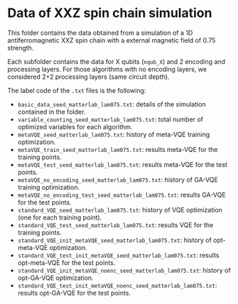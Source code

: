 # Data of XXZ spin chain simulation

This folder contains the data obtained from a simulation of a 1D antiferromagnetic XXZ spin chain with a external magnetic field of 0.75 strength. 

Each subfolder contains the data for X qubits (`nqub_X`) and 2 encoding and processing layers. For those algorithms with no encoding layers, we considered 2+2 processing layers (same circuit depth).

The label code of the `.txt` files is the following:

- `basic_data_seed_matterlab_lam075.txt`: details of the simulation contained in the folder.
- `variable_counting_seed_matterlab_lam075.txt`: total number of optimized variables for each algorithm.
- `metaVQE_seed_matterlab_lam075.txt`: history of meta-VQE training optimization.
- `metaVQE_train_seed_matterlab_lam075.txt`: results meta-VQE for the training points.
- `metaVQE_test_seed_matterlab_lam075.txt`: results meta-VQE for the test points.
- `metaVQE_no_encoding_seed_matterlab_lam075.txt`: history of GA-VQE training optimization.
- `metaVQE_no_encoding_test_seed_matterlab_lam075.txt`: results GA-VQE for the test points.
- `standard_VQE_seed_matterlab_lam075.txt`: history of VQE optimization (one for each training point).
- `standard_VQE_test_seed_matterlab_lam075.txt`: results VQE for the training points.
- `standard_VQE_init_metaVQE_seed_matterlab_lam075.txt`: history of opt-meta-VQE optimization.
- `standard_VQE_test_init_metaVQE_seed_matterlab_lam075.txt`: results opt-meta-VQE for the test points.
- `standard_VQE_init_metaVQE_noenc_seed_matterlab_lam075.txt`: history of opt-GA-VQE optimization.
- `standard_VQE_test_init_metaVQE_noenc_seed_matterlab_lam075.txt`: results opt-GA-VQE for the test points.


